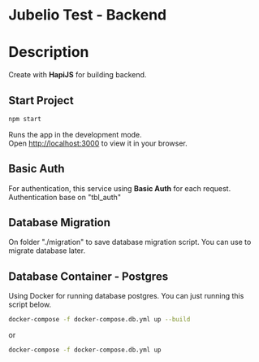 <h1 align="left">Jubelio Test - Backend</h1>

# Description
Create with **HapiJS** for building backend.

## Start Project
```bash
npm start
```
Runs the app in the development mode.\
Open [http://localhost:3000](http://localhost:3000) to view it in your browser.

## Basic Auth
For authentication, this service using **Basic Auth** for each request.
Authentication base on "tbl_auth"

## Database Migration
On folder "./migration" to save database migration script. You can use to migrate database later.

## Database Container - Postgres
Using Docker for running database postgres. You can just running this script below.
```bash
docker-compose -f docker-compose.db.yml up --build
```
or
```bash
docker-compose -f docker-compose.db.yml up
```